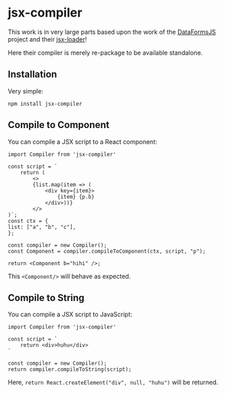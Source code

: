 # jsx-compiler

This work is in very large parts based upon the work of the
[DataFormsJS](https://www.dataformsjs.com/en/)
project and their
[jsx-loader](https://github.com/dataformsjs/dataformsjs/blob/master/docs/jsx-loader.md)!

Here their compiler is merely re-package to be available standalone.

## Installation

Very simple:

```
npm install jsx-compiler
```

## Compile to Component

You can compile a JSX script to a React component:

```
import Compiler from 'jsx-compiler'

const script = `
    return (
        <>
        {list.map(item => (
            <div key={item}>
                {item} {p.b}
            </div>))}
        </>
)`;
const ctx = {
list: ["a", "b", "c"],
};

const compiler = new Compiler();
const Component = compiler.compileToComponent(ctx, script, "p");

return <Component b="hihi" />;
```

This `<Component/>` will behave as expected.

## Compile to String

You can compile a JSX script to JavaScript:

```
import Compiler from 'jsx-compiler'

const script = `
    return <div>huhu</div>
`

const compiler = new Compiler();
return compiler.compileToString(script);
```

Here, `return React.createElement("div", null, "huhu")` will be returned.
